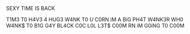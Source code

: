 SEXY TIME IS BACK


T1M3 T0 H4V3 4 HUG3 W4NK T0 $U$ C0RN
iM A BiG PH4T W4NK3R WH0 W4NK$ T0 B1G G4Y BL4CK C0C L0L
L3T$ C00M RN
iM G0iNG T0 C00M
